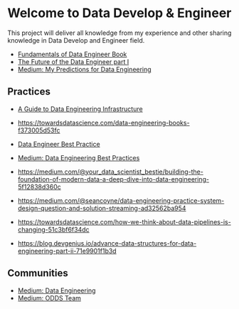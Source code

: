 # Welcome to **Data Develop & Engineer**

This project will deliver all knowledge from my experience and other sharing knowledge
in Data Develop and Engineer field.

* [Fundamentals of Data Engineer Book](https://blog.det.life/fundamentals-of-data-engineering-book-key-learning-points-35001380dda6)
* [The Future of the Data Engineer part I](https://medium.com/@AnalyticsAtMeta/the-future-of-the-data-engineer-part-i-32bd125465be)
* [Medium: My Predictions for Data Engineering](https://medium.com/art-of-data-engineering/my-predictions-for-data-engineering-in-2024-0723fa7a6e04)

## Practices

* [A Guide to Data Engineering Infrastructure](https://towardsdatascience.com/a-guide-to-data-engineering-infrastructure-cb074e0d3f99)
* https://towardsdatascience.com/data-engineering-books-f373005d53fc
* [Data Engineer Best Practice](https://medium.com/@matt_weingarten/data-engineering-best-practices-2a02949b99c4)
* [Medium: Data Engineering Best Practices](https://asrathore08.medium.com/data-engineering-best-practices-164c1e29969d)
* https://medium.com/@your_data_scientist_bestie/building-the-foundation-of-modern-data-a-deep-dive-into-data-engineering-5f12838d360c
* https://medium.com/@seancoyne/data-engineering-practice-system-design-question-and-solution-streaming-ad32562ba954

* https://towardsdatascience.com/how-we-think-about-data-pipelines-is-changing-51c3bf6f34dc

* https://blog.devgenius.io/advance-data-structures-for-data-engineering-part-ii-71e9901f1b3d

## Communities

* [Medium: Data Engineering](https://medium.com/tag/data-engineering)
* [Medium: ODDS Team](https://medium.com/odds-team)
